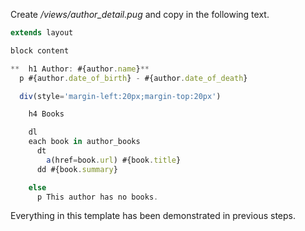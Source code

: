 Create */views/author_detail.pug* and copy in the following text.
    
```js    
extends layout

block content

**  h1 Author: #{author.name}**
  p #{author.date_of_birth} - #{author.date_of_death}

  div(style='margin-left:20px;margin-top:20px')

    h4 Books

    dl
    each book in author_books
      dt 
        a(href=book.url) #{book.title}
      dd #{book.summary}

    else
      p This author has no books.
```

Everything in this template has been demonstrated in previous steps.

